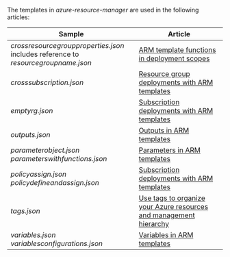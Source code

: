 The templates in _azure-resource-manager_ are used in the following articles:

| Sample | Article |
| ---- | ---- |
| _crossresourcegroupproperties.json_ <br> includes reference to _resourcegroupname.json_ | [ARM template functions in deployment scopes](https://docs.microsoft.com/azure/azure-resource-manager/templates/scope-functions#function-resolution-in-scopes) |
| _crosssubscription.json_ | [Resource group deployments with ARM templates](https://docs.microsoft.com/azure/azure-resource-manager/templates/deploy-to-resource-group#deploy-to-multiple-resource-groups) |
| _emptyrg.json_ | [Subscription deployments with ARM templates](https://docs.microsoft.com/azure/azure-resource-manager/templates/deploy-to-subscription#deployment-commands) |
| _outputs.json_ | [Outputs in ARM templates](https://docs.microsoft.com/azure/azure-resource-manager/templates/outputs) |
| _parameterobject.json_ <br> _parameterswithfunctions.json_ | [Parameters in ARM templates](https://docs.microsoft.com/azure/azure-resource-manager/templates/parameters#example-templates) |
| _policyassign.json_ <br> _policydefineandassign.json_ | [Subscription deployments with ARM templates](https://docs.microsoft.com/azure/azure-resource-manager/templates/deploy-to-subscription#azure-policy) |
| _tags.json_ | [Use tags to organize your Azure resources and management hierarchy](https://docs.microsoft.com/azure/azure-resource-manager/management/tag-resources#apply-tags-to-resource-groups-or-subscriptions) |
| _variables.json_ <br> _variablesconfigurations.json_ | [Variables in ARM templates](https://docs.microsoft.com/azure/azure-resource-manager/templates/variables) |
